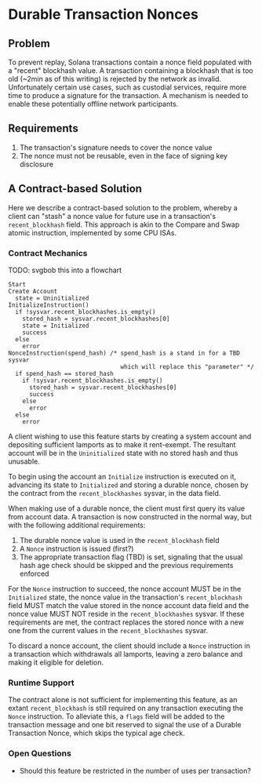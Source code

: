 # Durable Transaction Nonces

## Problem

To prevent replay, Solana transactions contain a nonce field populated with a
"recent" blockhash value. A transaction containing a blockhash that is too old
(~2min as of this writing) is rejected by the network as invalid. Unfortunately
certain use cases, such as custodial services, require more time to produce a
signature for the transaction. A mechanism is needed to enable these potentially
offline network participants.

## Requirements

1) The transaction's signature needs to cover the nonce value
2) The nonce must not be reusable, even in the face of signing key disclosure

## A Contract-based Solution

Here we describe a contract-based solution to the problem, whereby a client can
"stash" a nonce value for future use in a transaction's `recent_blockhash`
field. This approach is akin to the Compare and Swap atomic instruction,
implemented by some CPU ISAs.

### Contract Mechanics

TODO: svgbob this into a flowchart

```text
Start
Create Account
  state = Uninitialized
InitializeInstruction()
  if !sysvar.recent_blockhashes.is_empty()
    stored_hash = sysvar.recent_blockhashes[0]
    state = Initialized
    success
  else
    error
NonceInstruction(spend_hash) /* spend_hash is a stand in for a TBD sysvar
                                which will replace this "parameter" */
  if spend_hash == stored_hash
    if !sysvar.recent_blockhashes.is_empty()
      stored_hash = sysvar.recent_blockhashes[0]
      success
    else
      error
  else
    error
```

A client wishing to use this feature starts by creating a system account and
depositing sufficient lamports as to make it rent-exempt. The resultant account
will be in the `Uninitialized` state with no stored hash and thus unusable.

To begin using the account an `Initialize` instruction is executed on it,
advancing its state to `Initialized` and storing a durable nonce, chosen by the
contract from the `recent_blockhashes` sysvar, in the data field.

When making use of a durable nonce, the client must first query its value from
account data. A transaction is now constructed in the normal way, but with the
following additional requirements:

 1) The durable nonce value is used in the `recent_blockhash` field
 2) A `Nonce` instruction is issued (first?)
 3) The appropriate transaction flag (TBD) is set, signaling that the usual hash
   age check should be skipped and the previous requirements enforced

For the `Nonce` instruction to succeed, the nonce account MUST be in the
`Initialized` state, the nonce value in the transaction's `recent_blockhash`
field MUST match the value stored in the nonce account data field and the nonce
value MUST NOT reside in the `recent_blockhashes` sysvar. If these requirements
are met, the contract replaces the stored nonce with a new one from the current
values in the `recent_blockhashes` sysvar.

To discard a nonce account, the client should include a `Nonce` instruction in
a transaction which withdrawals all lamports, leaving a zero balance and making
it eligible for deletion.

### Runtime Support

The contract alone is not sufficient for implementing this feature, as an extant
`recent_blockhash` is still required on any transaction executing the `Nonce`
instruction. To alleviate this, a `flags` field will be added to the transaction
message and one bit reserved to signal the use of a Durable Transaction Nonce,
which skips the typical age check.

### Open Questions

* Should this feature be restricted in the number of uses per transaction?

